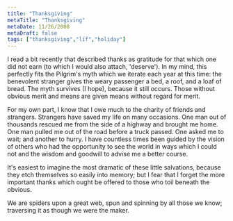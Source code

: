 ```yaml
---
title: "Thanksgiving"
metaTitle: "Thanksgiving"
metaDate: 11/26/2008
metaDraft: false
tags: ["thanksgiving","lïf","holiday"]
---
```


I read a bit recently that described thanks as gratitude for that which one did not earn (to which I would also attach, 'deserve'). In my mind, this perfectly fits the Pilgrim's myth which we iterate each year at this time: the benevolent stranger gives the weary passenger a bed, a roof, and a loaf of bread. The myth survives (I hope), because it still occurs. Those without obvious merit and means are given means without regard for merit.  
  
For my own part, I know that I owe much to the charity of friends and strangers. Strangers have saved my life on many occasions. One man out of thousands rescued me from the side of a highway and brought me home. One man pulled me out of the road before a truck passed. One asked me to wait; and another to hurry. I have countless times been guided by the vision of others who had the opportunity to see the world in ways which I could not and the wisdom and goodwill to advise me a better course.  
  
It's easiest to imagine the most dramatic of these little salvations, because they etch themselves so easily into memory; but I fear that I forget the more important thanks which ought be offered to those who toil beneath the obvious.  
  
We are spiders upon a great web, spun and spinning by all those we know; traversing it as though we were the maker.